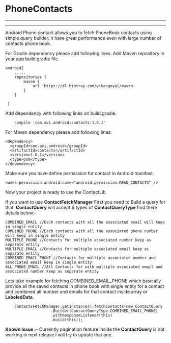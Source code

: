 # PhoneContacts
------------------
------------------

Android Phone contact allows you to fetch PhoneBook contacts using simple query builder.
It have great performance even with large number of contacts phone book.


For Gradle dependency please add following lines.
Add Maven repository in your app build.gradle file

    android{
        .....
        repositories {
            maven {
                url 'https://dl.bintray.com/vikasgoyal/maven'
            }
        }

     }

Add dependency with following lines on build.gradle.

        compile 'com.avi.android:contacts:1.0.1'


For Maven dependency please add following lines:

    <dependency>
      <groupId>com.avi.android</groupId>
      <artifactId>contacts</artifactId>
      <version>1.0.1</version>
      <type>pom</type>
    </dependency>

Make sure you have define permission for contact in Android manifest.

    <uses-permission android:name="android.permission.READ_CONTACTS" />

Now your project is ready to use the ContactLib

If you want to use **ContactFetchManager** First you need to Build a query for that.
**ContactQuery** will accept 6 types of **ContactQueryType** find there details below:-



    COMBINED_EMAIL //Each contacts with all the associated email will keep in single entity
    COMBINED_PHONE //Each contacts with all the associated phone number will keep in single entity
    MULTIPLE_PHONE //Contacts for multiple associated number keep as separate entity
    MULTIPLE_EMAIL //Contacts for multiple associated email keep as separate entity
    COMBINED_EMAIL_PHONE //Contacts for multiple associated number and associated email keep in single entity
    ALL_PHONE_EMAIL //All Contacts for with multiple associated email and associated number keep as separate entity

Lets take example for fetching COMBINED_EMAIL_PHONE which basically provide all the saved contacts in phone book with single entity for a contact and
combined all number and emails for that contact inside array or **LabeledData**.


        ContactsFetchManager.getInstance().fetchContacts(new ContactQuery
                        .Builder(ContactQueryType.COMBINED_EMAIL_PHONE)
                        .withResponseListener(this)
                        .build(this));


 **Known Issue :-**
  Currently pagination feature inside the **ContactQuery** is not working in next release I will try to update that one.
